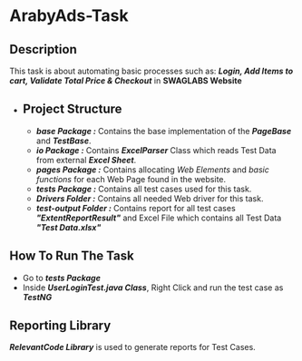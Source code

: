 # ArabyAds-Task

## Description

  This task is about automating basic processes such as: **_Login, Add Items to cart, Validate Total Price & Checkout_** in **SWAGLABS Website**

- ## **Project Structure**

    - ***base Package :*** Contains the base implementation of the **_PageBase_** and _**TestBase**_.
    - ***io Package :*** Contains _**ExcelParser**_ Class which reads Test Data from external _**Excel Sheet**_.
    - ***pages Package :*** Contains allocating _Web Elements_ and _basic functions_ for each Web Page found in the website.
    - ***tests Package :*** Contains all test cases used for this task.
    - ***Drivers Folder :*** Contains all needed Web driver for this task.
    - ***test-output Folder :*** Contains report for all test cases **_"ExtentReportResult"_** and Excel File which contains all Test Data _**"Test Data.xlsx"**_
    
## **How To Run The Task**
- Go to _**tests Package**_
- Inside **_UserLoginTest.java Class_**, Right Click and run the test case as _**TestNG**_


## **Reporting Library**

_**RelevantCode Library**_ is used to generate reports for Test Cases.

 

